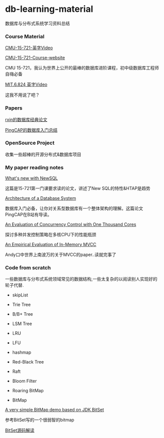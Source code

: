 # db-learning-material

数据库与分布式系统学习资料总结

### Course Material

[CMU-15-721-英字Video](https://www.bilibili.com/video/BV1Wz411b7sD?from=search&seid=1785395184520069316)

[CMU-15-721-Course-website ](https://15721.courses.cs.cmu.edu/spring2020/)

CMU 15-721，我认为世界上公开的最棒的数据库进阶课程，初中级数据库工程师自嗨必备


[MIT.6.824 英字Video](https://www.bilibili.com/video/av91748150)

这我不用说了吧？


### Papers

[rxin的数据库经典论文](https://github.com/rxin/db-readings#data-parallel)

[PingCAP的数据库入门总结](https://github.com/pingcap/awesome-database-learning)


### OpenSource Project

收集一些超棒的开源分布式&数据库项目



### My paper reading notes

[What's new with NewSQL](https://github.com/AlexanderChiuluvB/db-learning-material/tree/master/CMU-15-721/Lec-01-History-Of-Databases)

这篇是15-721第一门课要求读的论文，讲述了New SQL的特性&HTAP是趋势

[Architecture of a Database System](https://github.com/AlexanderChiuluvB/db-learning-material/blob/master/CMU-15-721/Lec-01-History-Of-Databases/DBArchitectureLearningNotes.md)

数据库入门必备，让你对关系型数据库有一个整体架构的理解。这篇论文PingCAP在B站有导读。

[An Evaluation of Concurrency Control with One Thousand Cores](https://blog.csdn.net/weixin_38499215/article/details/105883971)

探讨多种并发控制策略在多核CPU下的性能瓶颈

[An Empirical Evaluation of In-Memory MVCC](https://github.com/AlexanderChiuluvB/db-learning-material/blob/master/CMU-15-721/Lec-03-MVCC-design/MVCC-LEC01.pdf)

Andy口中世界上南波万的关于MVCC的paper..读就完事了


### Code from scratch

一些数据库与分布式系统领域常见的数据结构,一些太复杂的以阅读别人实现好的轮子代替.

* skipList

* Trie Tree

* B/B+ Tree

* LSM Tree

* LRU

* LFU

* hashmap

* Red-Black Tree

* Raft

* Bloom Filter

* Roaring BitMap

* BitMap

[A very simple BitMap demo based on JDK BitSet](https://github.com/AlexanderChiuluvB/db-learning-material/blob/master/Data-structure/src/main/java/BitMap/BitMap.java)

参考BitSet写的一个很弱智的bitmap

[BitSet源码解读](https://blog.csdn.net/weixin_38499215/article/details/105996592)
